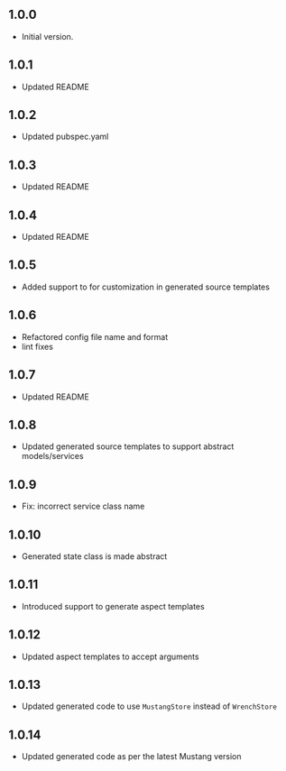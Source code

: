 ## 1.0.0

- Initial version.

## 1.0.1
- Updated README

## 1.0.2
- Updated pubspec.yaml

## 1.0.3
- Updated README

## 1.0.4
- Updated README

## 1.0.5
- Added support to for customization in generated source templates

## 1.0.6
- Refactored config file name and format
- lint fixes

## 1.0.7
- Updated README

## 1.0.8
- Updated generated source templates to support abstract models/services

## 1.0.9
- Fix: incorrect service class name

## 1.0.10
- Generated state class is made abstract

## 1.0.11
- Introduced support to generate aspect templates

## 1.0.12
- Updated aspect templates to accept arguments

## 1.0.13
- Updated generated code to use `MustangStore` instead of `WrenchStore`

## 1.0.14
- Updated generated code as per the latest Mustang version
